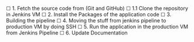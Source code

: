 

  ☐ 1. Fetch the source code from (Git and GitHub)
      ☐ 1.1 Clone the repository in Jenkins VM
  ☐ 2. Install the Packages of the application code
  ☐ 3. Building the pipeline
  ☐ 4. Moving the stuff from jenkins pipeline to production VM by doing SSH
  ☐ 5. Run the application in the production VM from Jenkins Pipeline
  ☐ 6. Update Documentation
